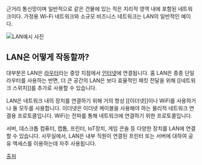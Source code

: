 근거리 통신망이며 일반적으로 같은 건물에 있는 작은 지리적 영역 내에 포함된 네트워크이다.
가정용 Wi-Fi 네트워크와 소규모 비즈니스 네트워크는 LAN의 일반적인 예이다.

![LAN예시 사진](https://www.cloudflare.com/resources/images/slt3lc6tev37/78rJr5URxwDD9uyxKNpsiJ/d220f31e4b59c89290f04eed689ab5bb/what_is_LAN_diagram.png)
## LAN은 어떻게 작동할까?

대부분은 LAN은 [라우터](Router)라는 중앙 지점에서 [인터넷](Internet)에 연결됩니다. 홈 LAN은 종종 단일 라우터를 사용하는 반면, 더 큰 공간의 LAN은 보다 효율적인 패킷 전달을 위해 [[네트워크 스위치]]를 추가로 사용할 수 있습니다. 

LAN은 네트워크 내의 장치를 연결하기 위해 거의 항상 [[이더넷]]이나 WiFi를 사용하거나 둘 모두를 사용합니다. 이더넷은 이더넷 케이블을 사용해야 하는 물리적 네트워크 연결용 프로토콜입니다. WiFi는 전파를 통해 네트워크에 연결하기 위한 프로토콜입니다.

서버, 데스크톱 컴퓨터, 랩톱, 프린터, IoT장치, 게임 콘솔 등 다양한 장치를 LAN에 연결할 수 있습니다. 사무실에서, LAN은 내부 직원이 연결된 프린터 또는 서버에 대하여 공유 액세스를 이용하는데 자주 사용됩니다.



[출처](https://www.cloudflare.com/ko-kr/learning/network-layer/what-is-a-lan/)